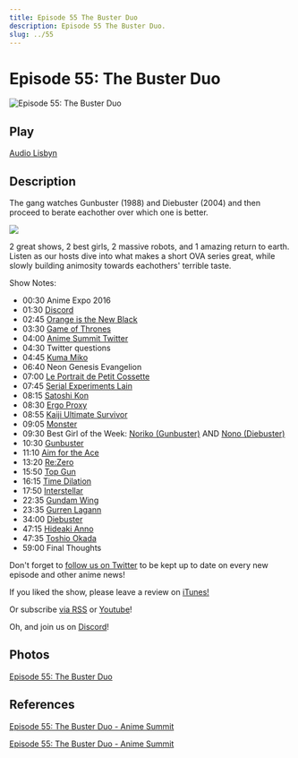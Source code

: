 ```yaml
---
title: Episode 55 The Buster Duo
description: Episode 55 The Buster Duo.
slug: ../55
---
```


# Episode 55: The Buster Duo

![Episode 55: The Buster Duo](https://i.imgur.com/kawoqgT.png)

## Play

[Audio Lisbyn](http://traffic.libsyn.com/ranime/final_55_mixdown.mp3)

## Description

The gang watches Gunbuster (1988) and Diebuster (2004) and then proceed to berate eachother over which one is better.

[![](https://i.imgur.com/EPnQc1R.png)](http://traffic.libsyn.com/ranime/final_55_mixdown.mp3)

2 great shows, 2 best girls, 2 massive robots, and 1 amazing return to earth. Listen as our hosts dive into what makes a short OVA series great, while slowly building animosity towards eachothers' terrible taste.

Show Notes:

*   00:30 Anime Expo 2016
*   01:30 [Discord](https://discordapp.com/invite/0s6BodaMCuYi0Q1U)
*   02:45 [Orange is the New Black](http://www.imdb.com/title/tt2372162/?ref_=nv_sr_1)
*   03:30 [Game of Thrones](http://www.imdb.com/title/tt0944947/?ref_=nv_sr_1)
*   04:00 [Anime Summit Twitter](https://twitter.com/AnimeSummit)
*   04:30 Twitter questions
*   04:45 [Kuma Miko](http://myanimelist.net/anime/31804/Kuma_Miko?q=kuma%20miko)
*   06:40 Neon Genesis Evangelion
*   07:00 [Le Portrait de Petit Cossette](http://myanimelist.net/anime/514/Cossette_no_Shouzou?q=le%20por)
*   07:45 [Serial Experiments Lain](http://myanimelist.net/anime/339/Serial_Experiments_Lain?q=serial%20ex)
*   08:15 [Satoshi Kon](http://myanimelist.net/people/4580/Satoshi_Kon?q=satoshi%20kon)
*   08:30 [Ergo Proxy](http://myanimelist.net/anime/790/Ergo_Proxy?q=ergo)
*   08:55 [Kaiji Ultimate Survivor](http://myanimelist.net/anime/3002/Gyakkyou_Burai_Kaiji__Ultimate_Survivor)
*   09:05 [Monster](http://myanimelist.net/anime/19/Monster?q=monster)
*   09:30 Best Girl of the Week: [Noriko (Gunbuster)](http://myanimelist.net/character/3497/Noriko_Takaya?q=noriko) AND [Nono (Diebuster)](http://myanimelist.net/character/2058/Nono?q=nono)
*   10:30 [Gunbuster](http://myanimelist.net/anime/949/Top_wo_Nerae_Gunbuster?q=gunbus)
*   11:10 [Aim for the Ace](http://myanimelist.net/anime/313/Ace_wo_Nerae_1979?q=aim%20for)
*   13:20 [Re:Zero](http://myanimelist.net/anime/31240/Re_Zero_kara_Hajimeru_Isekai_Seikatsu?q=rezer)
*   15:50 [Top Gun](http://www.imdb.com/title/tt0092099/?ref_=nv_sr_1)
*   16:15 [Time Dilation](https://en.wikipedia.org/wiki/Time_dilation)
*   17:50 [Interstellar](http://www.imdb.com/title/tt0816692/?ref_=nv_sr_1)
*   22:35 [Gundam Wing](http://myanimelist.net/anime/90/Mobile_Suit_Gundam_Wing?q=gundam%20wing)
*   23:35 [Gurren Lagann](http://myanimelist.net/anime/2001/Tengen_Toppa_Gurren_Lagann?q=gurr)
*   34:00 [Diebuster](http://myanimelist.net/anime/1002/Top_wo_Nerae_2_Diebuster?q=diebuster)
*   47:15 [Hideaki Anno](http://myanimelist.net/people/5111/Anno_Hideaki)
*   47:35 [Toshio Okada](http://myanimelist.net/people/12647/Okada_Toshio)
*   59:00 Final Thoughts

Don't forget to [follow us on Twitter](https://twitter.animesummit.net/) to be kept up to date on every new episode and other anime news!

If you liked the show, please leave a review on [iTunes!](http://itunes.animesummit.net/)

Or subscribe [via RSS](http://ranime.libsyn.com/rss) or [Youtube](http://yt.animesummit.net/)!

Oh, and join us on [Discord](http://discord.animesummit.net/)!

## Photos

[Episode 55: The Buster Duo](https://i.imgur.com/kawoqgT.png)

## References

[Episode 55: The Buster Duo - Anime Summit](https://web.archive.org/web/20161224191251/http://animesummit.net/episode-55-the-buster-duo)

[Episode 55: The Buster Duo - Anime Summit](http://animesummit.net/episode-55-the-buster-duo)